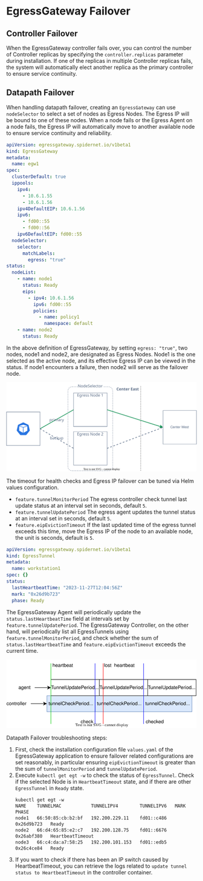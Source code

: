 # EgressGateway Failover

## Controller Failover

When the EgressGateway controller fails over, you can control the number of Controller replicas by specifying the `controller.replicas` parameter during installation. If one of the replicas in multiple Controller replicas fails, the system will automatically elect another replica as the primary controller to ensure service continuity.

## Datapath Failover

When handling datapath failover, creating an `EgressGateway` can use `nodeSelector` to select a set of nodes as Egress Nodes. The Egress IP will be bound to one of these nodes. When a node fails or the Egress Agent on a node fails, the Egress IP will automatically move to another available node to ensure service continuity and reliability.

```yaml
apiVersion: egressgateway.spidernet.io/v1beta1
kind: EgressGateway
metadata: 
  name: egw1
spec:
  clusterDefault: true
  ippools:
    ipv4:
      - 10.6.1.55
      - 10.6.1.56 
    ipv4DefaultEIP: 10.6.1.56
    ipv6:
      - fd00::55
      - fd00::56
    ipv6DefaultEIP: fd00::55
  nodeSelector:
    selector:
      matchLabels:
        egress: "true"
status:
  nodeList:
    - name: node1
      status: Ready
      eips:
        - ipv4: 10.6.1.56
          ipv6: fd00::55
          policies:
            - name: policy1
              namespace: default
    - name: node2
      status: Ready
```

In the above definition of EgressGateway, by setting `egress: "true"`, two nodes, node1 and node2, are designated as Egress Nodes. Node1 is the one selected as the active node, and its effective Egress IP can be viewed in the status. If node1 encounters a failure, then node2 will serve as the failover node.

![primary-backup](./primary-backup.svg)

The timeout for health checks and Egress IP failover can be tuned via Helm values configuration.

* `feature.tunnelMonitorPeriod` The egress controller check tunnel last update status at an interval set in seconds, default `5`.
* `feature.tunnelUpdatePeriod` The egress agent updates the tunnel status at an interval set in seconds, default `5`.
* `feature.eipEvictionTimeout` If the last updated time of the egress tunnel exceeds this time, move the Egress IP of the node to an available node, the unit is seconds, default is `5`.

```yaml
apiVersion: egressgateway.spidernet.io/v1beta1
kind: EgressTunnel
metadata:
  name: workstation1
spec: {}
status:
  lastHeartbeatTime: "2023-11-27T12:04:56Z"
  mark: "0x26d9b723"
  phase: Ready
```

The EgressGateway Agent will periodically update the `status.lastHeartbeatTime` field at intervals set by `feature.tunnelUpdatePeriod`. The EgressGateway Controller, on the other hand, will periodically list all EgressTunnels using `feature.tunnelMonitorPeriod`, and check whether the sum of `status.lastHeartbeatTime` and `feature.eipEvictionTimeout` exceeds the current time.

![egress-check](./egress-check.svg)

Datapath Failover troubleshooting steps:

1. First, check the installation configuration file `values.yaml` of the EgressGateway application to ensure failover related configurations are set reasonably, in particular ensuring `eipEvictionTimeout` is greater than the sum of `tunnelMonitorPeriod` and `tunnelUpdatePeriod`.
2. Execute `kubectl get egt -w` to check the status of `EgressTunnel`. Check if the selected Node is in `HeartbeatTimeout` state, and if there are other `EgressTunnel` in `Ready` state.
    ```shell
    kubectl get egt -w
    NAME    TUNNELMAC           TUNNELIPV4        TUNNELIPV6   MARK         PHASE
    node1   66:50:85:cb:b2:bf   192.200.229.11    fd01::c486   0x26d9b723   Ready
    node2   66:d4:65:85:e2:c7   192.200.128.75    fd01::6676   0x26abf380   HeartbeatTimeout
    node3   66:c4:da:a7:58:25   192.200.101.153   fd01::edb5   0x26c4ce84   Ready
    ```
3. If you want to check if there has been an IP switch caused by HeartbeatTimeout, you can retrieve the logs related to `update tunnel status to HeartbeatTimeout` in the controller container.

